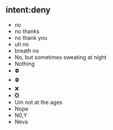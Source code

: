 ## intent:deny
- no
- no thanks
- no thank you
- uh no
- breath no
- No, but sometimes sweating at night
- Nothing
- ⛔
- ⛔️
- ❌
- ❎
- Um not at the ages
- Nope
- N0,Y
- Neva
